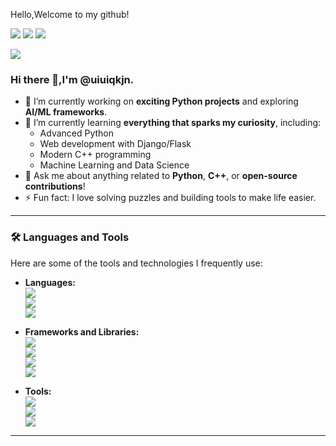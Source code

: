 Hello,Welcome to my github!

![](https://img.shields.io/badge/GitHub-100000?style=for-the-badge&logo=github&logoColor=white) ![](https://img.shields.io/badge/Python-3776AB?style=for-the-badge&logo=python&logoColor=white)	![](https://img.shields.io/badge/C%2B%2B-00599C?style=for-the-badge&logo=c%2B%2B&logoColor=white)


![](https://github-readme-stats.vercel.app/api?username=uiuiqkjn&show_icons=true&theme=transparent) 

### Hi there 👋,I'm @uiuiqkjn.
<!---
uiuiqkjn/uiuiqkjn is a ✨ special ✨ repository because its README.md (this file) appears on your GitHub profile.
You can click the Preview link to take a look at your changes.
--->
- 🔭 I’m currently working on **exciting Python projects** and exploring **AI/ML frameworks**.  
- 🌱 I’m currently learning **everything that sparks my curiosity**, including:  
  - Advanced Python  
  - Web development with Django/Flask  
  - Modern C++ programming  
  - Machine Learning and Data Science  
- 💬 Ask me about anything related to **Python**, **C++**, or **open-source contributions**!  
- ⚡ Fun fact: I love solving puzzles and building tools to make life easier.

---

### 🛠️ Languages and Tools
Here are some of the tools and technologies I frequently use:

- **Languages:**  
  ![](https://img.shields.io/badge/Python-3776AB?style=for-the-badge&logo=python&logoColor=white)  
  ![](https://img.shields.io/badge/C%2B%2B-00599C?style=for-the-badge&logo=c%2B%2B&logoColor=white)  
  ![](https://img.shields.io/badge/JavaScript-F7DF1E?style=for-the-badge&logo=javascript&logoColor=black)  

- **Frameworks and Libraries:**  
  ![](https://img.shields.io/badge/Django-092E20?style=for-the-badge&logo=django&logoColor=white)  
  ![](https://img.shields.io/badge/Flask-000000?style=for-the-badge&logo=flask&logoColor=white)  
  ![](https://img.shields.io/badge/Numpy-013243?style=for-the-badge&logo=numpy&logoColor=white)  
  ![](https://img.shields.io/badge/Pandas-150458?style=for-the-badge&logo=pandas&logoColor=white)  

- **Tools:**  
  ![](https://img.shields.io/badge/Git-F05032?style=for-the-badge&logo=git&logoColor=white)  
  ![](https://img.shields.io/badge/GitHub-100000?style=for-the-badge&logo=github&logoColor=white)  
  ![](https://img.shields.io/badge/Visual_Studio_Code-007ACC?style=for-the-badge&logo=visual%20studio%20code&logoColor=white)

---
